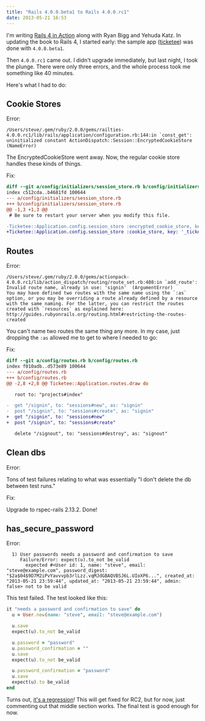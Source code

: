 ```yaml
---
title: "Rails 4.0.0.beta1 to Rails 4.0.0.rc1"
date: 2013-05-21 16:53
---
```


I'm writing [Rails 4 in Action](http://www.manning.com/bigg2/) along with Ryan
Bigg and Yehuda Katz. In updating the book to Rails 4, I started early: the
sample app ([ticketee](https://github.com/steveklabnik/ticketee)) was done
with `4.0.0.beta1`.

Then `4.0.0.rc1` came out. I didn't upgrade immediately, but last night, I
took the plunge. There were only three errors, and the whole process took me
something like 40 minutes.

Here's what I had to do:


## Cookie Stores

Error:

```text
/Users/steve/.gem/ruby/2.0.0/gems/railties-4.0.0.rc1/lib/rails/application/configuration.rb:144:in `const_get': uninitialized constant ActionDispatch::Session::EncryptedCookieStore (NameError)
```

The EncryptedCookieStore went away. Now, the regular cookie store handles these
kinds of things.

Fix:

```diff
diff --git a/config/initializers/session_store.rb b/config/initializers/session_store.rb
index c512cda..b4681fd 100644
--- a/config/initializers/session_store.rb
+++ b/config/initializers/session_store.rb
@@ -1,3 +1,3 @@
 # Be sure to restart your server when you modify this file.

-Ticketee::Application.config.session_store :encrypted_cookie_store, key: '_ticketee_session'
+Ticketee::Application.config.session_store :cookie_store, key: '_ticketee_session'
```

## Routes

Error:

```text
/Users/steve/.gem/ruby/2.0.0/gems/actionpack-4.0.0.rc1/lib/action_dispatch/routing/route_set.rb:408:in `add_route': Invalid route name, already in use: 'signin'  (ArgumentError)
You may have defined two routes with the same name using the `:as` option, or you may be overriding a route already defined by a resource with the same naming. For the latter, you can restrict the routes created with `resources` as explained here:
http://guides.rubyonrails.org/routing.html#restricting-the-routes-created
```

You can't name two routes the same thing any more. In my case, just dropping
the `:as` allowed me to get to where I needed to go:

Fix:

```diff
diff --git a/config/routes.rb b/config/routes.rb
index f010adb..d573e89 100644
--- a/config/routes.rb
+++ b/config/routes.rb
@@ -2,8 +2,8 @@ Ticketee::Application.routes.draw do

   root to: "projects#index"

-  get "/signin", to: "sessions#new", as: "signin"
-  post "/signin", to: "sessions#create", as: "signin"
+  get "/signin", to: "sessions#new"
+  post "/signin", to: "sessions#create"

   delete "/signout", to: "sessions#destroy", as: "signout"
```

## Clean dbs

Error:

Tons of test failures relating to what was essentially "I don't delete the db
between test runs."

Fix:

Upgrade to rspec-rails 2.13.2. Done!


## has_secure_password

Error:

```text
  1) User passwords needs a password and confirmation to save
     Failure/Error: expect(u).to_not be_valid
       expected #<User id: 1, name: "steve", email: "steve@example.com", password_digest: "$2a$04$9D7M2iPvYavvvpb3rlLzz.vqMJdGBAQVBSJ6L.UIoXP6...", created_at: "2013-05-21 23:59:44", updated_at: "2013-05-21 23:59:44", admin: false> not to be valid
```

This test failed. The test looked like this:

```ruby
it "needs a password and confirmation to save" do
  u = User.new(name: "steve", email: "steve@example.com")

  u.save
  expect(u).to_not be_valid

  u.password = "password"
  u.password_confirmation = ""
  u.save
  expect(u).to_not be_valid

  u.password_confirmation = "password"
  u.save
  expect(u).to be_valid
end
```

Turns out, [it's a regression](https://github.com/rails/rails/pull/10694)!
This will get fixed for RC2, but for now, just commenting out that middle
section works. The final test is good enough for now.
